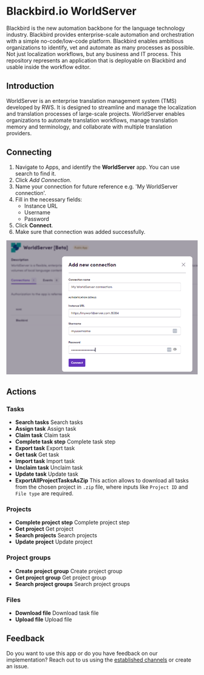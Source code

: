 # Blackbird.io WorldServer

Blackbird is the new automation backbone for the language technology industry. Blackbird provides enterprise-scale automation and orchestration with a simple no-code/low-code platform. Blackbird enables ambitious organizations to identify, vet and automate as many processes as possible. Not just localization workflows, but any business and IT process. This repository represents an application that is deployable on Blackbird and usable inside the workflow editor.

## Introduction

<!-- begin docs -->

WorldServer is an enterprise translation management system (TMS) developed by RWS. It is designed to streamline and manage the localization and translation processes of large-scale projects. WorldServer enables organizations to automate translation workflows, manage translation memory and terminology, and collaborate with multiple translation providers.

## Connecting

1. Navigate to Apps, and identify the **WorldServer** app. You can use search to find it.
2. Click _Add Connection_.
3. Name your connection for future reference e.g. 'My WorldServer connection'.
4. Fill in the necessary fields: 
	- Instance URL
	- Username
	- Password
5. Click **Connect**.
6. Make sure that connection was added successfully.

![connection](./image/README/connecting.png)

## Actions

### Tasks

- **Search tasks** Search tasks
- **Assign task** Assign task
- **Claim task** Claim task
- **Complete task step** Complete task step
- **Export task** Export task
- **Get task** Get task
- **Import task** Import task
- **Unclaim task** Unclaim task
- **Update task** Update task
- **ExportAllProjectTasksAsZip** This action allows to download all tasks from the chosen project in `.zip` file, where inputs like `Project ID` and `File type` are required.

### Projects

- **Complete project step** Complete project step
- **Get project** Get project
- **Search projects** Search projects
- **Update project** Update project

### Project groups

- **Create project group** Create project group
- **Get project group** Get project group
- **Search project groups** Search project groups

### Files

- **Download file** Download task file
- **Upload file** Upload file

## Feedback

Do you want to use this app or do you have feedback on our implementation? Reach out to us using the [established channels](https://www.blackbird.io/) or create an issue.

<!-- end docs -->
